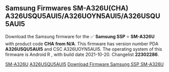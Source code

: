 <h2>Samsung Firmwares SM-A326U(CHA) A326USQU5AUI5/A326UOYN5AUI5/A326USQU5AUI5</h2>
Download the Samsung firmware for the ✅ <strong>Samsung SSP </strong> ⭐ <strong>SM-A326U</strong> with product code <strong>CHA</strong> <strong> from N/A</strong>. This firmware has version number PDA <strong>A326USQU5AUI5</strong> and CSC A326UOYN5AUI5. The operating system of this firmware is Android R , with build date 2021-10-20. Changelist <strong>22302286</strong>.


[SM-A326U](https://samfirm.shop/samsung/model/SM-A326U)
[A326USQU5AUI5](https://samfirm.shop/samsung/pda/A326USQU5AUI5)
[Download Firmware Samsung SSP SM-A326U](https://samfirm.shop/samsung/firmware/467050)
